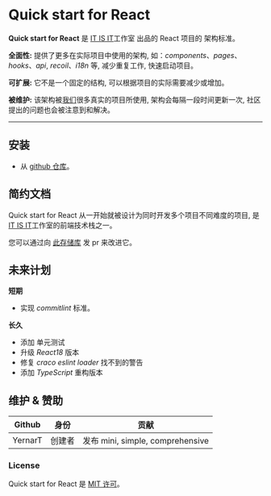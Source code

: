 # Quick start for React

**Quick start for React** 是 [IT IS IT]()工作室 出品的 React 项目的 架构标准。

**全面性:** 提供了更多在实际项目中使用的架构, 如：_components_、_pages_、_hooks_、_api_, _recoil_、_i18n_ 等, 减少重复工作, 快速启动项目。

**可扩展:** 它不是一个固定的结构, 可以根据项目的实际需要减少或增加。

**被维护:** 该架构被[我们]()很多真实的项目所使用, 架构会每隔一段时间更新一次, 社区提出的问题也会被注意到和解决。

---

## 安装

- 从 [github 仓库](https://github.com/YernarT/quick-start-for-react)。

## 简约文档

Quick start for React 从一开始就被设计为同时开发多个项目不同难度的项目, 是 [IT IS IT]()工作室的前端技术栈之一。

您可以通过向 [此存储库](https://github.com/YernarT/quick-start-for-react) 发 pr 来改进它。

## 未来计划

**短期**

- 实现 _commitlint_ 标准。

**长久**

- 添加 单元测试
- 升级 _React18_ 版本
- 修复 _craco eslint loader_ 找不到的警告
- 添加 _TypeScript_ 重构版本

## 维护 & 赞助

| Github  |  身份  |               贡献               |
| :-----: | :----: | :------------------------------: |
| YernarT | 创建者 | 发布 mini, simple, comprehensive |

### License

Quick start for React 是 [MIT 许可](./LICENSE)。
